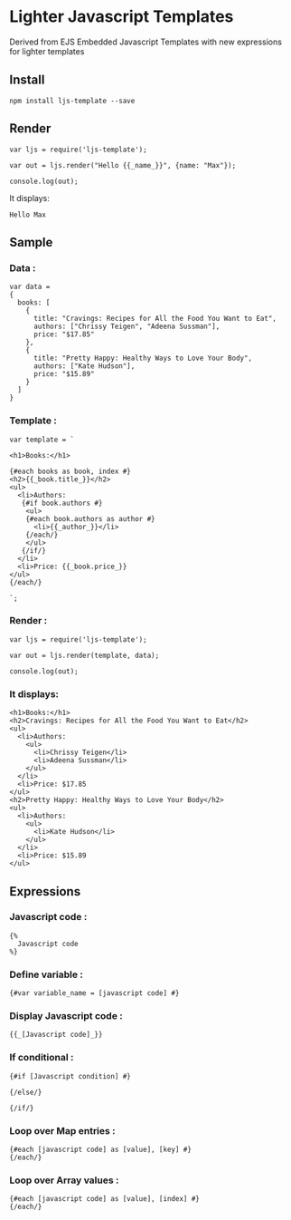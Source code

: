Lighter Javascript Templates
============================

Derived from EJS Embedded Javascript Templates with new expressions for lighter templates

## Install
```
npm install ljs-template --save
```

## Render
```
var ljs = require('ljs-template');

var out = ljs.render("Hello {{_name_}}", {name: "Max"});

console.log(out);
```

It displays:
```
Hello Max
```

## Sample

### Data :
```
var data =
{
  books: [
    {
      title: "Cravings: Recipes for All the Food You Want to Eat",
      authors: ["Chrissy Teigen", "Adeena Sussman"],
      price: "$17.85"
    },
    {
      title: "Pretty Happy: Healthy Ways to Love Your Body",
      authors: ["Kate Hudson"],
      price: "$15.89"
    }
  ]
}
```

### Template :
```
var template = `

<h1>Books:</h1>

{#each books as book, index #}
<h2>{{_book.title_}}</h2>
<ul>
  <li>Authors:
   {#if book.authors #}
    <ul>
    {#each book.authors as author #}
      <li>{{_author_}}</li>
    {/each/}
    </ul>
   {/if/}
  </li>
  <li>Price: {{_book.price_}}
</ul>
{/each/}

`;
```

### Render :
```
var ljs = require('ljs-template');

var out = ljs.render(template, data);

console.log(out);
```

### It displays:
```
<h1>Books:</h1>
<h2>Cravings: Recipes for All the Food You Want to Eat</h2>
<ul>
  <li>Authors:
    <ul>
      <li>Chrissy Teigen</li>
      <li>Adeena Sussman</li>
    </ul>
  </li>
  <li>Price: $17.85
</ul>
<h2>Pretty Happy: Healthy Ways to Love Your Body</h2>
<ul>
  <li>Authors:
    <ul>
      <li>Kate Hudson</li>
    </ul>
  </li>
  <li>Price: $15.89
</ul>
```

## Expressions

### Javascript code :
```
{%
  Javascript code
%}
```

### Define variable :
```
{#var variable_name = [javascript code] #}
```

### Display Javascript code :
```
{{_[Javascript code]_}}
```

### If conditional :
```
{#if [Javascript condition] #}

{/else/}

{/if/}
```

### Loop over Map entries :
```
{#each [javascript code] as [value], [key] #}
{/each/}
```

### Loop over Array values :
```
{#each [javascript code] as [value], [index] #}
{/each/}
```
